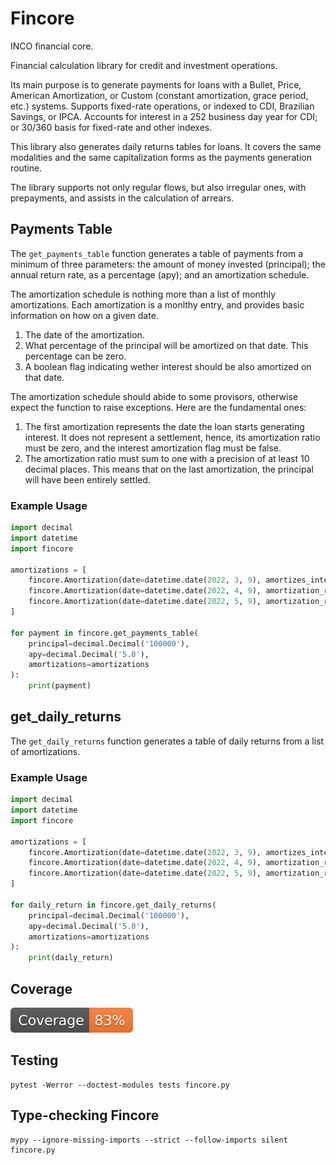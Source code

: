 # Fincore

INCO financial core.

Financial calculation library for credit and investment operations.

Its main purpose is to generate payments for loans with a Bullet, Price, American Amortization, or Custom (constant amortization, grace period, etc.) systems. Supports fixed-rate operations, or indexed to CDI, Brazilian Savings, or IPCA. Accounts for interest in a 252 business day year for CDI; or 30/360 basis for fixed-rate and other indexes.

This library also generates daily returns tables for loans. It covers the same modalities and the same capitalization forms as the payments generation routine.

The library supports not only regular flows, but also irregular ones, with prepayments, and assists in the calculation of arrears.

## Payments Table

The `get_payments_table` function generates a table of payments from a minimum of three parameters: the amount of money invested (principal); the annual return rate, as a percentage (apy); and an amortization schedule.

The amortization schedule is nothing more than a list of monthly amortizations. Each amortization is a monlthy entry, and provides basic information on how on a given date.

1. The date of the amortization.
2. What percentage of the principal will be amortized on that date. This percentage can be zero.
3. A boolean flag indicating wether interest should be also amortized on that date.

The amortization schedule should abide to some provisors, otherwise expect the function to raise exceptions. Here are the fundamental ones:

1. The first amortization represents the date the loan starts generating interest. It does not represent a settlement, hence, its amortization ratio must be zero, and the interest amortization flag must be false.
2. The amortization ratio must sum to one with a precision of at least 10 decimal places. This means that on the last amortization, the principal will have been entirely settled.

### Example Usage

```python
import decimal
import datetime
import fincore

amortizations = [
    fincore.Amortization(date=datetime.date(2022, 3, 9), amortizes_interest=False),
    fincore.Amortization(date=datetime.date(2022, 4, 9), amortization_ratio=decimal.Decimal('0.8'), amortizes_interest=True),
    fincore.Amortization(date=datetime.date(2022, 5, 9), amortization_ratio=decimal.Decimal('0.2'), amortizes_interest=True)
]

for payment in fincore.get_payments_table(
    principal=decimal.Decimal('100000'),
    apy=decimal.Decimal('5.0'),
    amortizations=amortizations
):
    print(payment)
```

## get_daily_returns

The `get_daily_returns` function generates a table of daily returns from a list of amortizations.

### Example Usage

```python
import decimal
import datetime
import fincore

amortizations = [
    fincore.Amortization(date=datetime.date(2022, 3, 9), amortizes_interest=False),
    fincore.Amortization(date=datetime.date(2022, 4, 9), amortization_ratio=decimal.Decimal('0.5'), amortizes_interest=True),
    fincore.Amortization(date=datetime.date(2022, 5, 9), amortization_ratio=decimal.Decimal('0.5'), amortizes_interest=True)
]

for daily_return in fincore.get_daily_returns(
    principal=decimal.Decimal('100000'),
    apy=decimal.Decimal('5.0'),
    amortizations=amortizations
):
    print(daily_return)
```

## Coverage

[![Coverage badge](https://raw.githubusercontent.com/inco-org/fincore/python-coverage-comment-action-data/badge.svg)](https://htmlpreview.github.io/?https://github.com/inco-org/fincore/blob/python-coverage-comment-action-data/htmlcov/index.html)

## Testing

    pytest -Werror --doctest-modules tests fincore.py

## Type-checking Fincore

    mypy --ignore-missing-imports --strict --follow-imports silent fincore.py
